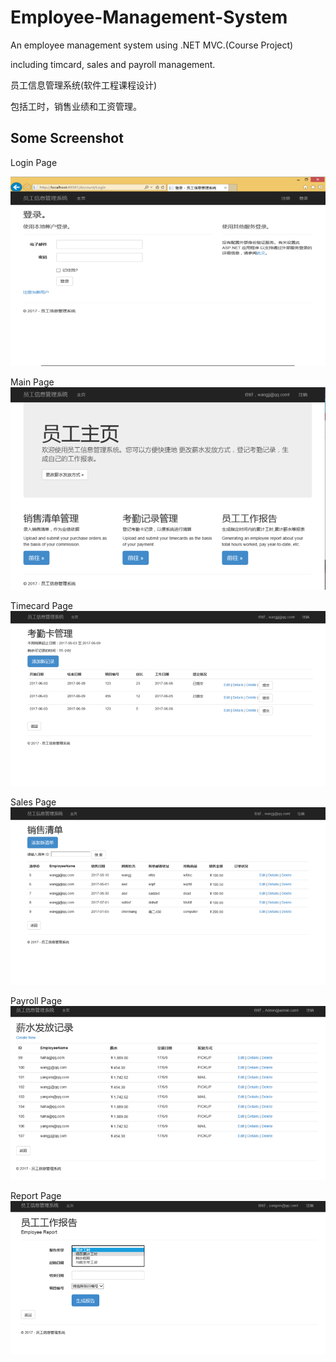 # Employee-Management-System
An employee management system using .NET MVC.(Course Project)

including timcard, sales and payroll management.

员工信息管理系统(软件工程课程设计)

包括工时，销售业绩和工资管理。

## Some Screenshot

Login Page

![Login](/screenshot/login.png "login")

Main Page
![Main](/screenshot/main.png "main")

Timecard Page
![Timecard](/screenshot/timecard.png "timecard")

Sales Page
![Sales](/screenshot/sales.png "sales")

Payroll Page
![Payroll](/screenshot/payroll.png "payroll")

Report Page
![Report](/screenshot/report.png "report")
